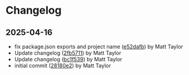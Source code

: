 # Changelog


## 2025-04-16
- fix package.json exports and project name ([e52dafb](https://github.com/mjt-games/game-ecs-2025/commit/e52dafb15852a3c59b7d2ffabecb84311da9c993)) by Matt Taylor
- Update changelog ([2fb5711](https://github.com/mjt-games/game-ecs-2025/commit/2fb5711a3884e066af14304f11e7b0715fe0c819)) by Matt Taylor
- Update changelog ([bc1f539](https://github.com/mjt-games/game-ecs-2025/commit/bc1f539e2da0704483a6acb2f75e0a0d1762fdf1)) by Matt Taylor
- initial commit ([28180e2](https://github.com/mjt-games/game-ecs-2025/commit/28180e29d87a99e953e4888516f64d8c7808832d)) by Matt Taylor
